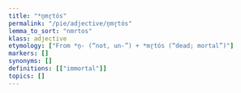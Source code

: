 ```yaml
---
title: "*n̥mr̥tós"
permalink: "/pie/adjective/n̥mr̥tós"
lemma_to_sort: "nmrtos"
klass: adjective
etymology: ["From *n̥- (“not, un-”) +‎ *mr̥tós (“dead; mortal”)"]
markers: []
synonyms: []
definitions: [["immortal"]]
topics: []
---
```

